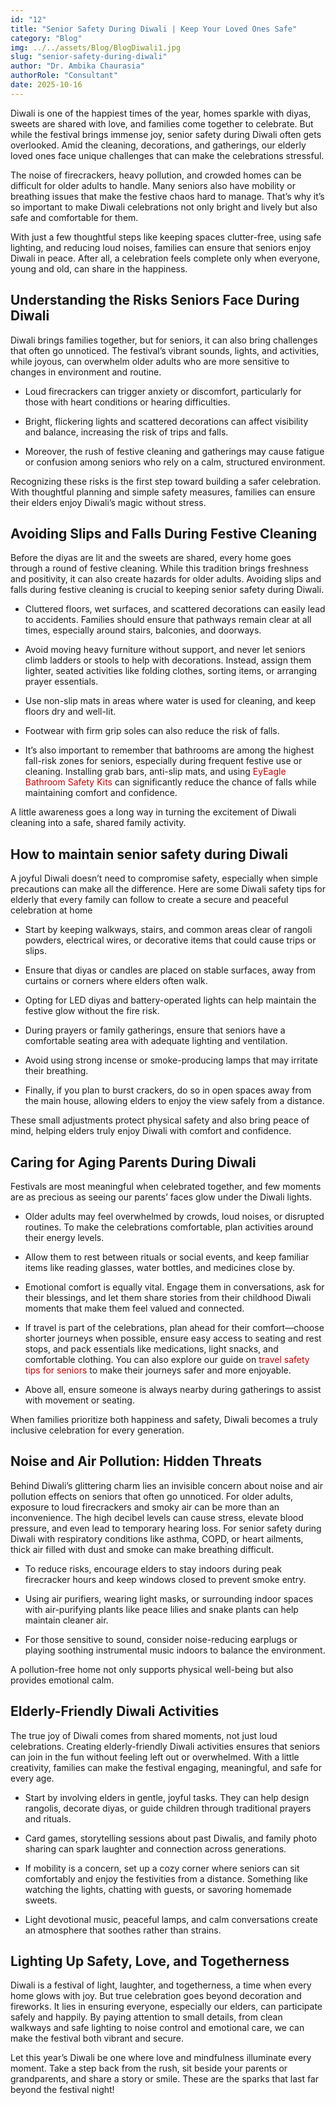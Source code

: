 ```yaml
---
id: "12"
title: "Senior Safety During Diwali | Keep Your Loved Ones Safe"
category: "Blog"
img: ../../assets/Blog/BlogDiwali1.jpg
slug: "senior-safety-during-diwali"
author: "Dr. Ambika Chaurasia"
authorRole: "Consultant"
date: 2025-10-16
---
```


Diwali is one of the happiest times of the year, homes sparkle with diyas, sweets are shared with love, and families come together to celebrate. But while the festival brings immense joy, senior safety during Diwali often gets overlooked. Amid the cleaning, decorations, and gatherings, our elderly loved ones face unique challenges that can make the celebrations stressful.

The noise of firecrackers, heavy pollution, and crowded homes can be difficult for older adults to handle. Many seniors also have mobility or breathing issues that make the festive chaos hard to manage. That’s why it’s so important to make Diwali celebrations not only bright and lively but also safe and comfortable for them.

With just a few thoughtful steps like keeping spaces clutter-free, using safe lighting, and reducing loud noises, families can ensure that seniors enjoy Diwali in peace. After all, a celebration feels complete only when everyone, young and old, can share in the happiness.

## Understanding the Risks Seniors Face During Diwali

Diwali brings families together, but for seniors, it can also bring challenges that often go unnoticed. The festival’s vibrant sounds, lights, and activities, while joyous, can overwhelm older adults who are more sensitive to changes in environment and routine.

- Loud firecrackers can trigger anxiety or discomfort, particularly for those with heart conditions or hearing difficulties.

- Bright, flickering lights and scattered decorations can affect visibility and balance, increasing the risk of trips and falls.

- Moreover, the rush of festive cleaning and gatherings may cause fatigue or confusion among seniors who rely on a calm, structured environment.

Recognizing these risks is the first step toward building a safer celebration. With thoughtful planning and simple safety measures, families can ensure their elders enjoy Diwali’s magic without stress.

## Avoiding Slips and Falls During Festive Cleaning

Before the diyas are lit and the sweets are shared, every home goes through a round of festive cleaning. While this tradition brings freshness and positivity, it can also create hazards for older adults. Avoiding slips and falls during festive cleaning is crucial to keeping senior safety during Diwali.

- Cluttered floors, wet surfaces, and scattered decorations can easily lead to accidents. Families should ensure that pathways remain clear at all times, especially around stairs, balconies, and doorways.

- Avoid moving heavy furniture without support, and never let seniors climb ladders or stools to help with decorations. Instead, assign them lighter, seated activities like folding clothes, sorting items, or arranging prayer essentials.

- Use non-slip mats in areas where water is used for cleaning, and keep floors dry and well-lit.

- Footwear with firm grip soles can also reduce the risk of falls.

- It’s also important to remember that bathrooms are among the highest fall-risk zones for seniors, especially during frequent festive use or cleaning. Installing grab bars, anti-slip mats, and using <a href="https://eyeagle.ai/" style="color:#CC0000; text-decoration:none;" target="_blank" rel="noopener noreferrer"> EyEagle Bathroom Safety Kits </a> can significantly reduce the chance of falls while maintaining comfort and confidence.

A little awareness goes a long way in turning the excitement of Diwali cleaning into a safe, shared family activity.

## How to maintain senior safety during Diwali

A joyful Diwali doesn’t need to compromise safety, especially when simple precautions can make all the difference. Here are some Diwali safety tips for elderly that every family can follow to create a secure and peaceful celebration at home

- Start by keeping walkways, stairs, and common areas clear of rangoli powders, electrical wires, or decorative items that could cause trips or slips.

- Ensure that diyas or candles are placed on stable surfaces, away from curtains or corners where elders often walk.

- Opting for LED diyas and battery-operated lights can help maintain the festive glow without the fire risk.

- During prayers or family gatherings, ensure that seniors have a comfortable seating area with adequate lighting and ventilation.

- Avoid using strong incense or smoke-producing lamps that may irritate their breathing.

- Finally, if you plan to burst crackers, do so in open spaces away from the main house, allowing elders to enjoy the view safely from a distance.

These small adjustments protect physical safety and also bring peace of mind, helping elders truly enjoy Diwali with comfort and confidence.

## Caring for Aging Parents During Diwali

Festivals are most meaningful when celebrated together, and few moments are as precious as seeing our parents’ faces glow under the Diwali lights.

- Older adults may feel overwhelmed by crowds, loud noises, or disrupted routines. To make the celebrations comfortable, plan activities around their energy levels.

- Allow them to rest between rituals or social events, and keep familiar items like reading glasses, water bottles, and medicines close by.

- Emotional comfort is equally vital. Engage them in conversations, ask for their blessings, and let them share stories from their childhood Diwali moments that make them feel valued and connected.

- If travel is part of the celebrations, plan ahead for their comfort—choose shorter journeys when possible, ensure easy access to seating and rest stops, and pack essentials like medications, light snacks, and comfortable clothing. You can also explore our guide on <a href="https://eyeagle.ai/blogs/diwali-travel-safety-tips-for-seniors/" style="color:#CC0000; text-decoration:none;" target="_blank" rel="noopener noreferrer"> travel safety tips for seniors </a> to make their journeys safer and more enjoyable.

- Above all, ensure someone is always nearby during gatherings to assist with movement or seating.

When families prioritize both happiness and safety, Diwali becomes a truly inclusive celebration for every generation.

## Noise and Air Pollution: Hidden Threats

Behind Diwali’s glittering charm lies an invisible concern about noise and air pollution effects on seniors that often go unnoticed. For older adults, exposure to loud firecrackers and smoky air can be more than an inconvenience. The high decibel levels can cause stress, elevate blood pressure, and even lead to temporary hearing loss. For senior safety during Diwali with respiratory conditions like asthma, COPD, or heart ailments, thick air filled with dust and smoke can make breathing difficult.

- To reduce risks, encourage elders to stay indoors during peak firecracker hours and keep windows closed to prevent smoke entry.

- Using air purifiers, wearing light masks, or surrounding indoor spaces with air-purifying plants like peace lilies and snake plants can help maintain cleaner air. 

- For those sensitive to sound, consider noise-reducing earplugs or playing soothing instrumental music indoors to balance the environment.

A pollution-free home not only supports physical well-being but also provides emotional calm.

## Elderly-Friendly Diwali Activities

The true joy of Diwali comes from shared moments, not just loud celebrations. Creating elderly-friendly Diwali activities ensures that seniors can join in the fun without feeling left out or overwhelmed. With a little creativity, families can make the festival engaging, meaningful, and safe for every age.

- Start by involving elders in gentle, joyful tasks. They can help design rangolis, decorate diyas, or guide children through traditional prayers and rituals. 

- Card games, storytelling sessions about past Diwalis, and family photo sharing can spark laughter and connection across generations.

- If mobility is a concern, set up a cozy corner where seniors can sit comfortably and enjoy the festivities from a distance. Something like watching the lights, chatting with guests, or savoring homemade sweets. 

- Light devotional music, peaceful lamps, and calm conversations create an atmosphere that soothes rather than strains.

## Lighting Up Safety, Love, and Togetherness

Diwali is a festival of light, laughter, and togetherness, a time when every home glows with joy. But true celebration goes beyond decoration and fireworks. It lies in ensuring everyone, especially our elders, can participate safely and happily. By paying attention to small details, from clean walkways and safe lighting to noise control and emotional care, we can make the festival both vibrant and secure.

Let this year’s Diwali be one where love and mindfulness illuminate every moment. Take a step back from the rush, sit beside your parents or grandparents, and share a story or smile. These are the sparks that last far beyond the festival night!
